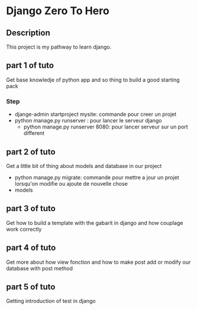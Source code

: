 # Django Zero To Hero
## Description
This project is my pathway to learn django. 
## part 1 of tuto
Get base knowledje of python app and so thing to build a good starting pack
### Step
- djange-admin startproject mysite: commande pour creer un projet
- python manage.py runserver : pour lancer le serveur django
    - python manage.py runserver 8080: pour lancer serveur sur un port different 
## part 2 of tuto
Get a little bit of thing about models and database in our project
- python manage.py migrate: commande pour mettre a jour un projet lorsqu'on modifie ou ajoute de nouvelle chose
- models 
## part 3 of tuto
Get how to build a template with the gabarit in django and how couplage work correctly
## part 4 of tuto
Get more about how view fonction and how to make post add or modify our database with post method
## part 5 of tuto
Getting introduction of test in django